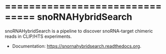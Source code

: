 ===============================
snoRNAHybridSearch
===============================

snoRNAHybridSearch is a pipeline to discover snoRNA-target chimeric reads in CLIP/HTS experiments.

* Documentation: https://snornahybridsearch.readthedocs.org.
